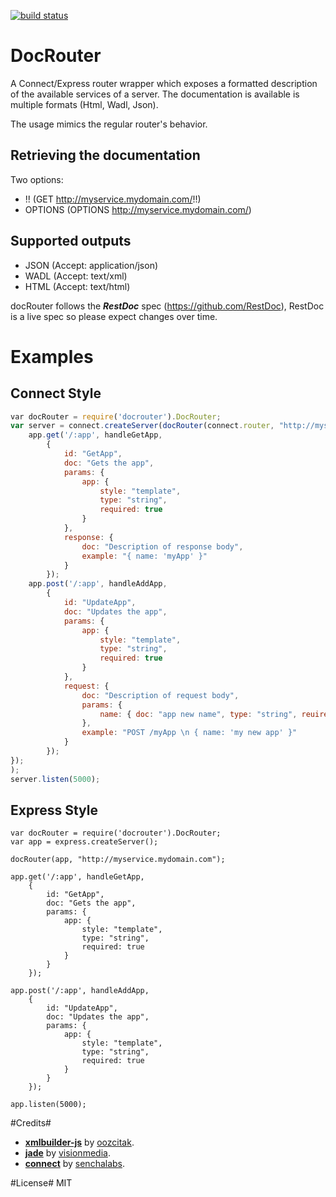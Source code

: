 [![build status](https://secure.travis-ci.org/anodejs/node-docrouter.png)](http://travis-ci.org/anodejs/node-docrouter)
# DocRouter #
A Connect/Express router wrapper which exposes a formatted description of the available services of a server.
The documentation is available is multiple formats (Html, Wadl, Json).

The usage mimics the regular router's behavior.

## Retrieving the documentation ##
Two options:

- !! (GET http://myservice.mydomain.com/!!)
- OPTIONS (OPTIONS http://myservice.mydomain.com/)

## Supported outputs ##
- JSON (Accept: application/json) 
- WADL (Accept: text/xml)
- HTML (Accept: text/html)

docRouter follows the ___RestDoc___ spec (https://github.com/RestDoc), RestDoc is a live spec so please 
expect changes over time.

# Examples #
## Connect Style ##

```javascript
﻿var docRouter = require('docrouter').DocRouter;
var server = connect.createServer(docRouter(connect.router, "http://myservice.mydomain.com", function(app) {
    app.get('/:app', handleGetApp,
        {
            id: "GetApp",
            doc: "Gets the app",
            params: {
                app: {
                    style: "template",
                    type: "string",
                    required: true
                }
            },
            response: {
                doc: "Description of response body",
                example: "{ name: 'myApp' }"
            }
        });
    app.post('/:app', handleAddApp,
        {
            id: "UpdateApp",
            doc: "Updates the app",
            params: {
                app: {
                    style: "template",
                    type: "string",
                    required: true
                }
            },
            request: {
                doc: "Description of request body",
                params: {
                    name: { doc: "app new name", type: "string", reuired: true }
                },
                example: "POST /myApp \n { name: 'my new app' }"
            }
        });
});
);
server.listen(5000);
```

## Express Style ##
```
﻿var docRouter = require('docrouter').DocRouter;
var app = express.createServer();

docRouter(app, "http://myservice.mydomain.com");

app.get('/:app', handleGetApp,
    {
        id: "GetApp",
        doc: "Gets the app",
        params: {
            app: {
                style: "template",
                type: "string",
                required: true
            }
        }
    });

app.post('/:app', handleAddApp,
    {
        id: "UpdateApp",
        doc: "Updates the app",
        params: {
            app: {
                style: "template",
                type: "string",
                required: true
            }
        }
    });

app.listen(5000);
```

#Credits#
* **[xmlbuilder-js](https://github.com/oozcitak/xmlbuilder-js)** by [oozcitak](https://github.com/oozcitak).
* **[jade](https://github.com/visionmedia/jade)** by [visionmedia](https://github.com/visionmedia).
* **[connect](https://github.com/senchalabs/connect)** by [senchalabs](https://github.com/senchalabs).

#License#
MIT
